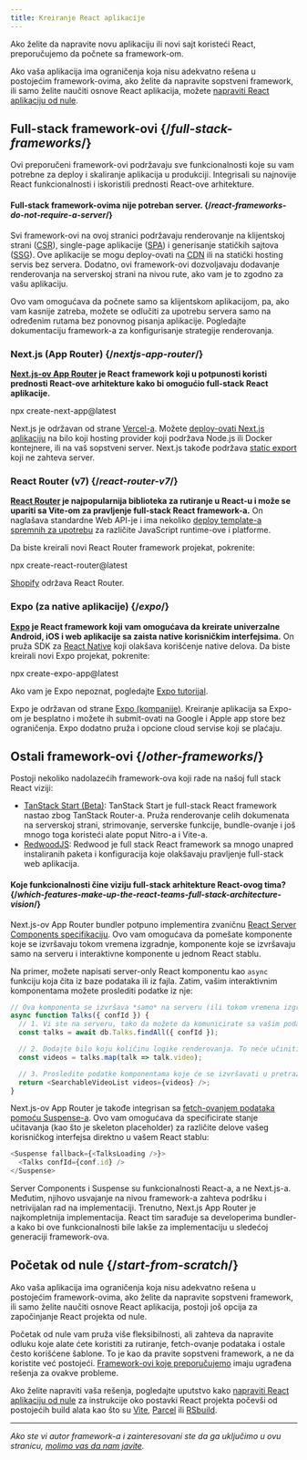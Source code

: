 ```yaml
---
title: Kreiranje React aplikacije
---
```


<Intro>

Ako želite da napravite novu aplikaciju ili novi sajt koristeći React, preporučujemo da počnete sa framework-om.

</Intro>

Ako vaša aplikacija ima ograničenja koja nisu adekvatno rešena u postojećim framework-ovima, ako želite da napravite sopstveni framework, ili samo želite naučiti osnove React aplikacija, možete [napraviti React aplikaciju od nule](/learn/build-a-react-app-from-scratch).

## Full-stack framework-ovi {/*full-stack-frameworks*/}

Ovi preporučeni framework-ovi podržavaju sve funkcionalnosti koje su vam potrebne za deploy i skaliranje aplikacija u produkciji. Integrisali su najnovije React funkcionalnosti i iskoristili prednosti React-ove arhitekture.

<Note>

#### Full-stack framework-ovima nije potreban server. {/*react-frameworks-do-not-require-a-server*/}

Svi framework-ovi na ovoj stranici podržavaju renderovanje na klijentskoj strani ([CSR](https://developer.mozilla.org/en-US/docs/Glossary/CSR)), single-page aplikacije ([SPA](https://developer.mozilla.org/en-US/docs/Glossary/SPA)) i generisanje statičkih sajtova ([SSG](https://developer.mozilla.org/en-US/docs/Glossary/SSG)). Ove aplikacije se mogu deploy-ovati na [CDN](https://developer.mozilla.org/en-US/docs/Glossary/CDN) ili na statički hosting servis bez servera. Dodatno, ovi framework-ovi dozvoljavaju dodavanje renderovanja na serverskoj strani na nivou rute, ako vam je to zgodno za vašu aplikaciju.

Ovo vam omogućava da počnete samo sa klijentskom aplikacijom, pa, ako vam kasnije zatreba, možete se odlučiti za upotrebu servera samo na određenim rutama bez ponovnog pisanja aplikacije. Pogledajte dokumentaciju framework-a za konfigurisanje strategije renderovanja.

</Note>

### Next.js (App Router) {/*nextjs-app-router*/}

**[Next.js-ov App Router](https://nextjs.org/docs) je React framework koji u potpunosti koristi prednosti React-ove arhitekture kako bi omogućio full-stack React aplikacije.**

<TerminalBlock>
npx create-next-app@latest
</TerminalBlock>

Next.js je održavan od strane [Vercel-a](https://vercel.com/). Možete [deploy-ovati Next.js aplikaciju](https://nextjs.org/docs/app/building-your-application/deploying) na bilo koji hosting provider koji podržava Node.js ili Docker kontejnere, ili na vaš sopstveni server. Next.js takođe podržava [static export](https://nextjs.org/docs/app/building-your-application/deploying/static-exports) koji ne zahteva server.

### React Router (v7) {/*react-router-v7*/}

**[React Router](https://reactrouter.com/start/framework/installation) je najpopularnija biblioteka za rutiranje u React-u i može se upariti sa Vite-om za pravljenje full-stack React framework-a.** On naglašava standardne Web API-je i ima nekoliko [deploy template-a spremnih za upotrebu](https://github.com/remix-run/react-router-templates) za različite JavaScript runtime-ove i platforme.

Da biste kreirali novi React Router framework projekat, pokrenite:

<TerminalBlock>
npx create-react-router@latest
</TerminalBlock>

[Shopify](https://www.shopify.com) održava React Router.

### Expo (za native aplikacije) {/*expo*/}

**[Expo](https://expo.dev/) je React framework koji vam omogućava da kreirate univerzalne Android, iOS i web aplikacije sa zaista native korisničkim interfejsima.** On pruža SDK za [React Native](https://reactnative.dev/) koji olakšava korišćenje native delova. Da biste kreirali novi Expo projekat, pokrenite:

<TerminalBlock>
npx create-expo-app@latest
</TerminalBlock>

Ako vam je Expo nepoznat, pogledajte [Expo tutorijal](https://docs.expo.dev/tutorial/introduction/).

Expo je održavan od strane [Expo (kompanije)](https://expo.dev/about). Kreiranje aplikacija sa Expo-om je besplatno i možete ih submit-ovati na Google i Apple app store bez ograničenja. Expo dodatno pruža i opcione cloud servise koji se plaćaju.


## Ostali framework-ovi {/*other-frameworks*/}

Postoji nekoliko nadolazećih framework-ova koji rade na našoj full stack React viziji:

- [TanStack Start (Beta)](https://tanstack.com/): TanStack Start je full-stack React framework nastao zbog TanStack Router-a. Pruža renderovanje celih dokumenata na serverskoj strani, strimovanje, serverske funkcije, bundle-ovanje i još mnogo toga koristeći alate poput Nitro-a i Vite-a.
- [RedwoodJS](https://redwoodjs.com/): Redwood je full stack React framework sa mnogo unapred instaliranih paketa i konfiguracija koje olakšavaju pravljenje full-stack web aplikacija.

<DeepDive>

#### Koje funkcionalnosti čine viziju full-stack arhitekture React-ovog tima? {/*which-features-make-up-the-react-teams-full-stack-architecture-vision*/}

Next.js-ov App Router bundler potpuno implementira zvaničnu [React Server Components specifikaciju](https://github.com/reactjs/rfcs/blob/main/text/0188-server-components.md). Ovo vam omogućava da pomešate komponente koje se izvršavaju tokom vremena izgradnje, komponente koje se izvršavaju samo na serveru i interaktivne komponente u jednom React stablu.

Na primer, možete napisati server-only React komponentu kao `async` funkciju koja čita iz baze podataka ili iz fajla. Zatim, vašim interaktivnim komponentama možete proslediti podatke iz nje:

```js
// Ova komponenta se izvršava *samo* na serveru (ili tokom vremena izgradnje).
async function Talks({ confId }) {
  // 1. Vi ste na serveru, tako da možete da komunicirate sa vašim podacima. API pristupna tačka nije potrebna.
  const talks = await db.Talks.findAll({ confId });

  // 2. Dodajte bilo koju količinu logike renderovanja. To neće učiniti vaš JavaScript bundle većim.
  const videos = talks.map(talk => talk.video);

  // 3. Prosledite podatke komponentama koje će se izvršavati u pretraživaču.
  return <SearchableVideoList videos={videos} />;
}
```

Next.js-ov App Router je takođe integrisan sa [fetch-ovanjem podataka pomoću Suspense-a](/blog/2022/03/29/react-v18#suspense-in-data-frameworks). Ovo vam omogućava da specificirate stanje učitavanja (kao što je skeleton placeholder) za različite delove vašeg korisničkog interfejsa direktno u vašem React stablu:

```js
<Suspense fallback={<TalksLoading />}>
  <Talks confId={conf.id} />
</Suspense>
```

Server Components i Suspense su funkcionalnosti React-a, a ne Next.js-a. Međutim, njihovo usvajanje na nivou framework-a zahteva podršku i netrivijalan rad na implementaciji. Trenutno, Next.js App Router je najkompletnija implementacija. React tim sarađuje sa developerima bundler-a kako bi ove funkcionalnosti bile lakše za implementaciju u sledećoj generaciji framework-ova.

</DeepDive>

## Početak od nule {/*start-from-scratch*/}

Ako vaša aplikacija ima ograničenja koja nisu adekvatno rešena u postojećim framework-ovima, ako želite da napravite sopstveni framework, ili samo želite naučiti osnove React aplikacija, postoji još opcija za započinjanje React projekta od nule.

Početak od nule vam pruža više fleksibilnosti, ali zahteva da napravite odluku koje alate ćete koristiti za rutiranje, fetch-ovanje podataka i ostale često korišćene šablone. To je kao da pravite sopstveni framework, a ne da koristite već postojeći. [Framework-ovi koje preporučujemo](#full-stack-frameworks) imaju ugrađena rešenja za ovakve probleme.

Ako želite napraviti vaša rešenja, pogledajte uputstvo kako [napraviti React aplikaciju od nule](/learn/build-a-react-app-from-scratch) za instrukcije oko postavki React projekta počevši od postojećih build alata kao što su [Vite](https://vite.dev/), [Parcel](https://parceljs.org/) ili [RSbuild](https://rsbuild.dev/).

-----

_Ako ste vi autor framework-a i zainteresovani ste da ga uključimo u ovu stranicu, [molimo vas da nam javite](https://github.com/reactjs/react.dev/issues/new?assignees=&labels=type%3A+framework&projects=&template=3-framework.yml&title=%5BFramework%5D%3A+)._
